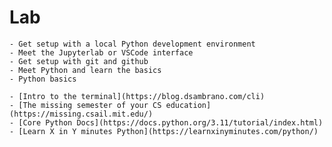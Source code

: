 # Lab

```{topic} Learning Objectives
- Get setup with a local Python development environment
- Meet the Jupyterlab or VSCode interface
- Get setup with git and github
- Meet Python and learn the basics
- Python basics
```
<!-- - Get setup with UCSD Datahub or local Python environment -->

```{topic} Additional Resources
- [Intro to the terminal](https://blog.dsambrano.com/cli)
- [The missing semester of your CS education](https://missing.csail.mit.edu/)
- [Core Python Docs](https://docs.python.org/3.11/tutorial/index.html)
- [Learn X in Y minutes Python](https://learnxinyminutes.com/python/)
```
